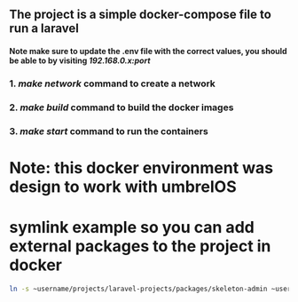 ## The project is a simple docker-compose file to run a laravel

#### Note make sure to update the .env file with the correct values, you should be able to by visiting  *192.168.0.x:port*

### 1. *make network* command to create a network

### 2. *make build* command to build the docker images

### 3. *make start* command to run the containers


# Note: this docker environment was design to work with umbrelOS


# symlink example so you can add external packages to the project in docker
```bash
ln -s ~username/projects/laravel-projects/packages/skeleton-admin ~username/projects/laravel-projects/projects/skeleton-admin/project/laravel/packages/
```

